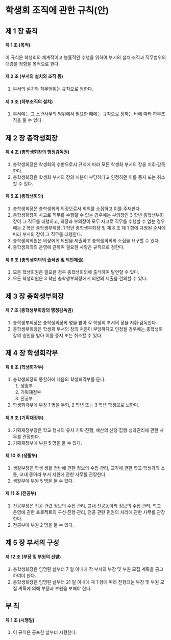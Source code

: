 # 학생회 조직에 관한 규칙(안)

## 제 1 장 총칙

#### 제 1 조 (목적)

이 규칙은 학생회의 체계적이고 능률적인 수행을 위하여 부서의 설치&middot;조직과 직무범위의 대강을 정함을 목적으로 한다.

#### 제 2 조 (부서의 설치와 조직 등)

1.  부서의 설치와 직무범위는 규칙으로 정한다.

#### 제 3 조 (하부조직의 설치)

1.  부서에는 그 소관사무의 범위에서 필요한 때에는 규칙으로 정하는 바에 따라 하부조직을 둘 수 있다.

## 제 2 장 총학생회장

#### 제 4 조 (총학생회장의 행정감독권)

1.  총학생회장은 학생회의 수반으로서 규칙에 따라 모든 학생회 부서의 장을 지휘&middot;감독한다.
2.  총학생회장은 학생회 부서의 장의 처분이 부당하다고 인정하면 이를 중지 또는 취소할 수 있다.

#### 제 5 조 (총학생회의)

1.  총학생회장은 총학생회의 의장으로서 회의를 소집하고 이를 주재한다.
2.  총학생회장이 사고로 직무를 수행할 수 없는 경우에는 부의장인 3 학년 총학생부회장이 그 직무를 대행하고, 의장과 부의장이 모두 사고로 직무를 수행할 수 없는 경우에는 2 학년 총학생부회장, 1 학년 총학생부회장 및 제 8 조 제 1 항에 규정된 순서에 따라 부서의 장이 그 직무를 대행한다.
3.  총학생회의원은 의장에게 의안을 제출하고 총학생회의의 소집을 요구할 수 있다.
4.  총학생회의의 운영에 관하여 필요한 사항은 규칙으로 정한다.

#### 제 6 조 (총학생회의의 출석권 및 의안제출)

1.  모든 학생회원은 필요한 경우 총학생회의에 출석하여 발언할 수 있다.
2.  모든 학생회원은 3 학년 총학생부회장에게 의안의 제출을 건의할 수 있다.

## 제 3 장 총학생부회장

#### 제 7 조 (총학생부회장의 행정감독권)

1.  총학생부회장은 총학생회장의 명을 받아 각 학생회 부서의 장을 지휘&middot;감독한다.
2.  총학생부회장은 학생회 부서의 장의 처분이 부당하다고 인정될 경우에는 총학생회장의 승인을 받아 이를 중지 또는 취소할 수 있다.

## 제 4 장 학생회각부

#### 제 8 조 (학생회각부)

1.  총학생회장의 통할하에 다음의 학생회각부를 둔다.
    1.  생활부
    2.  기획재정부
    3.  전공부
2.  학생회각부에 부장 1 명을 두되, 2 학년 또는 3 학년 학생으로 보한다.

#### 제 9 조 (기획재정부)

1.  기획재정부장은 학교 행사의 유치&middot;기획&middot;진행, 예산의 신청&middot;집행&middot;성과관리에 관한 사무를 관장한다.
2.  기획재정부에 부원 5 명을 둘 수 있다.

#### 제 10 조 (생활부)

1.  생활부장은 학생 생활 전반에 관한 정보의 수집&middot;관리, 교칙에 관한 학교&middot;학생과의 소통, 교내 동아리&middot;부서 지원에 관한 사무를 관장한다.
2.  생활부에 부원 5 명을 둘 수 있다.

#### 제 11 조 (전공부)

1.  전공부장은 전공 관련 정보의 수집&middot;관리, 교내 전공동아리 정보의 수집&middot;관리, 학교 운영에 관한 프로젝트의 구성&middot;진행&middot;관리, 전공 관련 민원의 처리에 관한 사무를 관장한다.
2.  전공부에 부원 2 명을 둘 수 있다.

## 제 5 장 부서의 구성

#### 제 12 조 (부장 및 부원의 선발)

1.  총학생회장은 임명된 날부터 7 일 이내에 각 부서의 부장 및 부원 모집 계획을 공고하여야 한다.
2.  총학생회장은 임명된 날부터 21 일 이내에 제 1 항에 따라 진행되는 부장 및 부원 모집 계획에 의해 부장과 부원을 보해야 한다.

## 부 칙

#### 제 1 조 (시행일)

1.  이 규칙은 공포한 날부터 시행한다.
